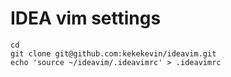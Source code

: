 # IDEA vim settings

```
cd
git clone git@github.com:kekekevin/ideavim.git
echo 'source ~/ideavim/.ideavimrc' > .ideavimrc
```
